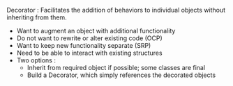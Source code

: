 Decorator : Facilitates the addition of behaviors to individual objects without inheriting from them. 

- Want to augment an object with additional functionality
- Do not want to rewrite or alter existing code (OCP)
- Want to keep new functionality separate (SRP)
- Need to be able to interact with existing structures
- Two options : 
    - Inherit from required object if possible; some classes are final
    - Build a Decorator, which simply references the decorated objects
    

